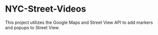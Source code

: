 # NYC-Street-Videos
This project utilizes the Google Maps and Street View API to add markers and popups to Street View.

